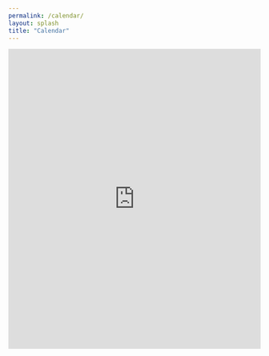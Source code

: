 ```yaml
---
permalink: /calendar/
layout: splash
title: "Calendar"
---
```


<iframe src="https://calendar.google.com/calendar/embed?src=851ec570362ce27d64a16a71ca889d37267adef35c7939d90bd2b31e7feaa412%40group.calendar.google.com&ctz=Pacific%2FHonolulu" style="border: 0" width="100%" height="600" frameborder="0" scrolling="no"></iframe>

